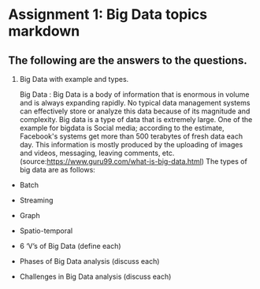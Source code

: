 # Assignment 1: Big Data topics markdown

## The following are the answers to the questions.

1. Big Data with example and types.

   Big Data
 : Big Data is a body of information that is enormous in volume and is always expanding rapidly. No typical data management systems can effectively store or analyze this data because of its magnitude and complexity. Big data is a type of data that is extremely large. One of the example for bigdata is Social media; according to the estimate, Facebook's systems get more than 500 terabytes of fresh data each day. This information is mostly produced by the uploading of images and videos, messaging, leaving comments, etc.  
 (source:https://www.guru99.com/what-is-big-data.html)
 The types of big data are as follows:
 - Batch
 - Streaming
 - Graph
 - Spatio-temporal

- 6 ‘V’s of Big Data (define each)
- Phases of Big Data analysis (discuss each)
- Challenges in Big Data analysis (discuss each)



